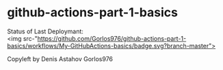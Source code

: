 # github-actions-part-1-basics

Status of Last Deploymant:<br>
<img src-"https://github.com/Gorlos976/github-actions-part-1-basics/workflows/My-GitHubActions-basics/badge.svg?branch-master"><br>

Copyleft by Denis Astahov Gorlos976
